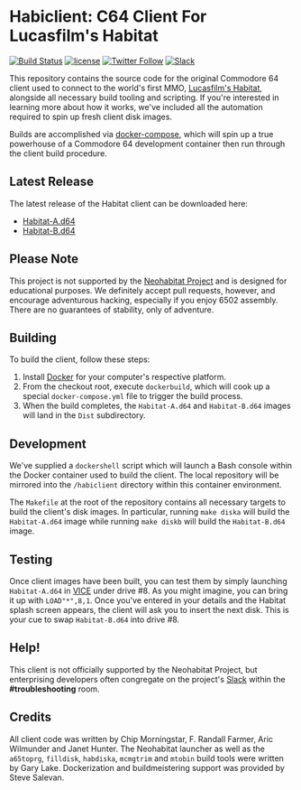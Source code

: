 Habiclient: C64 Client For Lucasfilm's Habitat
==============================================

[![Build Status](https://travis-ci.org/ssalevan/habiclient.svg?branch=master)](https://travis-ci.org/ssalevan/habiclient)
[![license](https://img.shields.io/github/license/mashape/apistatus.svg)](https://github.com/ssalevan/habiclient/blob/master/LICENSE)
[![Twitter Follow](https://img.shields.io/twitter/follow/NeoHabitatProj.svg?style=social&label=Follow)](https://twitter.com/NeoHabitatProj)
[![Slack](http://slack.neohabitat.org/badge.svg)](http://slack.neohabitat.org/)

This repository contains the source code for the original Commodore 64 client used to
connect to the world's first MMO,
[Lucasfilm's Habitat](https://en.wikipedia.org/wiki/Habitat_(video_game)), alongside all
necessary build tooling and scripting. If you're interested in learning more about how it
works, we've included all the automation required to spin up fresh client disk images.

Builds are accomplished via [docker-compose](https://docs.docker.com/compose/), which
will spin up a true powerhouse of a Commodore 64 development container then run through
the client build procedure.

Latest Release
--------------

The latest release of the Habitat client can be downloaded here:

-  [Habitat-A.d64](https://s3.amazonaws.com/habiclient/ssalevan/habiclient/5/5.1/Dist/Habitat-A.d64)
-  [Habitat-B.d64](https://s3.amazonaws.com/habiclient/ssalevan/habiclient/5/5.1/Dist/Habitat-B.d64)

Please Note
-----------

This project is not supported by the [Neohabitat Project](http://neohabitat.org) and is
designed for educational purposes. We definitely accept pull requests, however, and
encourage adventurous hacking, especially if you enjoy 6502 assembly. There are no
guarantees of stability, only of adventure.

Building
--------

To build the client, follow these steps:

1.  Install [Docker](https://www.docker.com/get-started) for your computer's respective
    platform.
2.  From the checkout root, execute `dockerbuild`, which will cook up a special
    `docker-compose.yml` file to trigger the build process.
3.  When the build completes, the `Habitat-A.d64` and `Habitat-B.d64` images will land
    in the `Dist` subdirectory.

Development
-----------

We've supplied a `dockershell` script which will launch a Bash console within the Docker
container used to build the client. The local repository will be mirrored into the 
`/habiclient` directory within this container environment.

The `Makefile` at the root of the repository contains all necessary targets to build
the client's disk images. In particular, running `make diska` will build the
`Habitat-A.d64` image while running `make diskb` will build the `Habitat-B.d64` image.

Testing
-------

Once client images have been built, you can test them by simply launching `Habitat-A.d64`
in [VICE](https://vice-emu.sourceforge.io) under drive #8. As you might imagine, you can
bring it up with `LOAD"*",8,1`. Once you've entered in your details and the Habitat
splash screen appears, the client will ask you to insert the next disk. This is your cue
to swap `Habitat-B.d64` into drive #8.

Help!
-----

This client is not officially supported by the Neohabitat Project, but enterprising
developers often congregate on the project's [Slack](http://slack.neohabitat.org) within
the **#troubleshooting** room.

Credits
-------

All client code was written by Chip Morningstar, F. Randall Farmer, Aric Wilmunder and
Janet Hunter. The Neohabitat launcher as well as the `a65toprg`, `filldisk`, `habdiska`,
`mcmgtrim` and `mtobin` build tools were written by Gary Lake. Dockerization and
buildmeistering support was provided by Steve Salevan.
